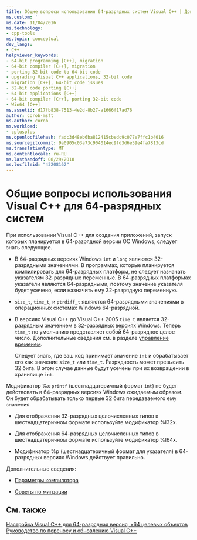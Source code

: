 ```yaml
---
title: Общие вопросы использования 64-разрядных систем Visual C++ | Документация Майкрософт
ms.custom: ''
ms.date: 11/04/2016
ms.technology:
- cpp-tools
ms.topic: conceptual
dev_langs:
- C++
helpviewer_keywords:
- 64-bit programming [C++], migration
- 64-bit compiler [C++], migration
- porting 32-bit code to 64-bit code
- upgrading Visual C++ applications, 32-bit code
- migration [C++], 64-bit code issues
- 32-bit code porting [C++]
- 64-bit applications [C++]
- 64-bit compiler [C++], porting 32-bit code
- Win64 [C++]
ms.assetid: d17fb838-7513-4e2d-8b27-a1666f17ad76
author: corob-msft
ms.author: corob
ms.workload:
- cplusplus
ms.openlocfilehash: fadc3d48eb6ba812415cbedc9c077e7ffc1b4016
ms.sourcegitcommit: 9a0905c03a73c904014ec9fd3d6e59e4fa7813cd
ms.translationtype: MT
ms.contentlocale: ru-RU
ms.lasthandoff: 08/29/2018
ms.locfileid: "43208162"
---
```

# <a name="common-visual-c-64-bit-migration-issues"></a>Общие вопросы использования Visual C++ для 64-разрядных систем

При использовании Visual C++ для создания приложений, запуск которых планируется в 64-разрядной версии ОС Windows, следует знать следующее.  
  
-   В 64-разрядных версиях Windows `int` и `long` являются 32-разрядными значениями. В программах, которые планируется компилировать для 64-разрядных платформ, не следует назначать указателям 32-разрядные переменные. В 64-разрядных платформах указатели являются 64-разрядными, поэтому значение указателя будет усечено, если назначить ему 32-разрядную переменную.  
  
-   `size_t`, `time_t`, и `ptrdiff_t` являются 64-разрядными значениями в операционных системах Windows 64-разрядной.  
  
-   В версиях Visual C++ до Visual C++ 2005 `time_t` является 32-разрядным значением в 32-разрядных версиях Windows. Теперь `time_t` по умолчанию представляет собой 64-разрядное целое число. Дополнительные сведения см. в разделе [управление временем](../c-runtime-library/time-management.md).  
  
     Следует знать, где ваш код принимает значение `int` и обрабатывает его как значение `size_t` или `time_t`. Разрядность может превысить 32 бита. В этом случае данные будут усечены при их возвращении в хранилище `int`.  
  
Модификатор %x `printf` (шестнадцатеричный формат `int`) не будет действовать в 64-разрядных версиях Windows ожидаемым образом. Он будет обрабатывать только первые 32 бита передаваемого ему значения.  
  
-   Для отображения 32-разрядных целочисленных типов в шестнадцатеричном формате используйте модификатор %I32x.  
  
-   Для отображения 64-разрядных целочисленных типов в шестнадцатеричном формате используйте модификатор %I64x.  
  
-   Модификатор %p (шестнадцатеричный формат для указателя) в 64-разрядных версиях Windows действует правильно.  
  
Дополнительные сведения:  
  
-   [Параметры компилятора](../build/reference/compiler-options.md)  
  
-   [Советы по миграции](/windows/desktop/WinProg64/migration-tips)  
  
## <a name="see-also"></a>См. также  

[Настройка Visual C++ для 64-разрядная версия, x64 целевых объектов](../build/configuring-programs-for-64-bit-visual-cpp.md)   
[Руководство по переносу и обновлению Visual C++](../porting/visual-cpp-porting-and-upgrading-guide.md)